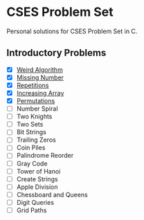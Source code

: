 # CSES Problem Set
Personal solutions for CSES Problem Set in C.

## Introductory Problems
- [x] [Weird Algorithm](https://github.com/goldenbergg/cses_ps/blob/main/intro/weird_algo.c)
- [x] [Missing Number](https://github.com/goldenbergg/cses_ps/blob/main/intro/miss_num.c)
- [x] [Repetitions](https://github.com/goldenbergg/cses_ps/blob/main/intro/rep.c)
- [x] [Increasing Array](https://github.com/goldenbergg/cses_ps/blob/main/intro/inc_arr.c)
- [x] [Permutations](https://github.com/goldenbergg/cses_ps/blob/main/intro/perms.c)
- [ ] Number Spiral
- [ ] Two Knights
- [ ] Two Sets
- [ ] Bit Strings
- [ ] Trailing Zeros
- [ ] Coin Piles
- [ ] Palindrome Reorder
- [ ] Gray Code
- [ ] Tower of Hanoi
- [ ] Create Strings
- [ ] Apple Division
- [ ] Chessboard and Queens
- [ ] Digit Queries
- [ ] Grid Paths
